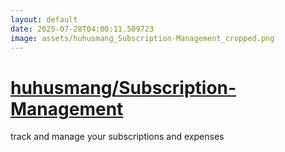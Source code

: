 ```yaml
---
layout: default
date: 2025-07-28T04:00:11.509723
image: assets/huhusmang_Subscription-Management_cropped.png
---
```


# [huhusmang/Subscription-Management](https://github.com/huhusmang/Subscription-Management)

track and manage your subscriptions and expenses

